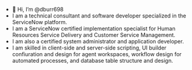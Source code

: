 - 👋 Hi, I’m @dburr698
- I am a technical consultant and software developer specialized in the ServiceNow platform.
- I am a ServiceNow certified implementation specialist for Human Resources Service Delivery and Customer Service Management.
- I am also a certified system administrator and application developer.
- I am skilled in client-side and server-side scripting, UI builder confiuration and design for agent workspaces, workflow design for automated processes, and database table structure and design.

<!---
dburr698/dburr698 is a ✨ special ✨ repository because its `README.md` (this file) appears on your GitHub profile.
You can click the Preview link to take a look at your changes.
--->
